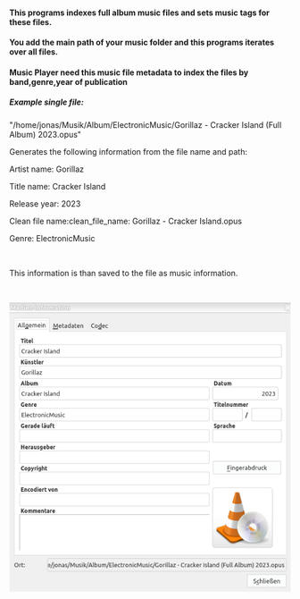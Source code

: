#### This programs indexes full album music files and sets music tags for these files.
#### You add the main path of your music folder and this programs iterates over all files.
#### Music Player need this music file metadata to index the files by band,genre,year of publication
##### Example single file:

"/home/jonas/Musik/Album/ElectronicMusic/Gorillaz - Cracker Island (Full Album) 2023.opus"

Generates the following information from the file name and path:

Artist name: Gorillaz

Title name: Cracker Island

Release year: 2023

Clean file name:clean_file_name: Gorillaz - Cracker Island.opus

Genre: ElectronicMusic

<br>

This information is than saved to the file as music information.

<br>

![](.readme/17_04_2023_-_01_12_05.png "Example Media Info opus file.")
